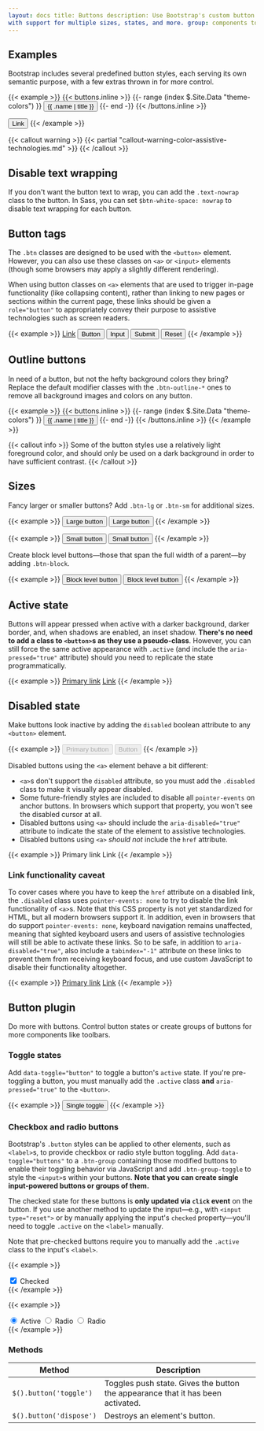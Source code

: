 ```yaml
---
layout: docs title: Buttons description: Use Bootstrap's custom button styles for actions in forms, dialogs, and more
with support for multiple sizes, states, and more. group: components toc: true
---
```


## Examples

Bootstrap includes several predefined button styles, each serving its own semantic purpose, with a few extras thrown in
for more control.

{{< example >}} {{< buttons.inline >}} {{- range (index $.Site.Data "theme-colors") }}
<button type="button" class="btn btn-{{ .name }}">{{ .name | title }}</button>
{{- end -}} {{< /buttons.inline >}}

<button type="button" class="btn btn-link">Link</button>
{{< /example >}}

{{< callout warning >}} {{< partial "callout-warning-color-assistive-technologies.md" >}} {{< /callout >}}

## Disable text wrapping

If you don't want the button text to wrap, you can add the `.text-nowrap` class to the button. In Sass, you can
set `$btn-white-space: nowrap` to disable text wrapping for each button.

## Button tags

The `.btn` classes are designed to be used with the `<button>` element. However, you can also use these classes on `<a>`
or `<input>` elements (though some browsers may apply a slightly different rendering).

When using button classes on `<a>` elements that are used to trigger in-page functionality (like collapsing content),
rather than linking to new pages or sections within the current page, these links should be given a `role="button"` to
appropriately convey their purpose to assistive technologies such as screen readers.

{{< example >}}
<a class="btn btn-primary" href="#" role="button">Link</a>
<button class="btn btn-primary" type="submit">Button</button>
<input class="btn btn-primary" type="button" value="Input">
<input class="btn btn-primary" type="submit" value="Submit">
<input class="btn btn-primary" type="reset" value="Reset">
{{< /example >}}

## Outline buttons

In need of a button, but not the hefty background colors they bring? Replace the default modifier classes with
the `.btn-outline-*` ones to remove all background images and colors on any button.

{{< example >}} {{< buttons.inline >}} {{- range (index $.Site.Data "theme-colors") }}
<button type="button" class="btn btn-outline-{{ .name }}">{{ .name | title }}</button>
{{- end -}} {{< /buttons.inline >}} {{< /example >}}

{{< callout info >}} Some of the button styles use a relatively light foreground color, and should only be used on a
dark background in order to have sufficient contrast. {{< /callout >}}

## Sizes

Fancy larger or smaller buttons? Add `.btn-lg` or `.btn-sm` for additional sizes.

{{< example >}}
<button type="button" class="btn btn-primary btn-lg">Large button</button>
<button type="button" class="btn btn-secondary btn-lg">Large button</button>
{{< /example >}}

{{< example >}}
<button type="button" class="btn btn-primary btn-sm">Small button</button>
<button type="button" class="btn btn-secondary btn-sm">Small button</button>
{{< /example >}}

Create block level buttons—those that span the full width of a parent—by adding `.btn-block`.

{{< example >}}
<button type="button" class="btn btn-primary btn-lg btn-block">Block level button</button>
<button type="button" class="btn btn-secondary btn-lg btn-block">Block level button</button>
{{< /example >}}

## Active state

Buttons will appear pressed when active with a darker background, darker border, and, when shadows are enabled, an inset
shadow. **There's no need to add a class to `<button>`s as they use a pseudo-class**. However, you can still force the
same active appearance with `.active` (and include the <code>aria-pressed="true"</code> attribute) should you need to
replicate the state programmatically.

{{< example >}}
<a href="#" class="btn btn-primary btn-lg active" role="button" aria-pressed="true">Primary link</a>
<a href="#" class="btn btn-secondary btn-lg active" role="button" aria-pressed="true">Link</a>
{{< /example >}}

## Disabled state

Make buttons look inactive by adding the `disabled` boolean attribute to any `<button>` element.

{{< example >}}
<button type="button" class="btn btn-lg btn-primary" disabled>Primary button</button>
<button type="button" class="btn btn-secondary btn-lg" disabled>Button</button>
{{< /example >}}

Disabled buttons using the `<a>` element behave a bit different:

- `<a>`s don't support the `disabled` attribute, so you must add the `.disabled` class to make it visually appear
  disabled.
- Some future-friendly styles are included to disable all `pointer-events` on anchor buttons. In browsers which support
  that property, you won't see the disabled cursor at all.
- Disabled buttons using `<a>` should include the `aria-disabled="true"` attribute to indicate the state of the element
  to assistive technologies.
- Disabled buttons using `<a>` *should not* include the `href` attribute.

{{< example >}}
<a class="btn btn-primary btn-lg disabled" role="button" aria-disabled="true">Primary link</a>
<a class="btn btn-secondary btn-lg disabled" role="button" aria-disabled="true">Link</a>
{{< /example >}}

### Link functionality caveat

To cover cases where you have to keep the `href` attribute on a disabled link, the `.disabled` class
uses `pointer-events: none` to try to disable the link functionality of `<a>`s. Note that this CSS property is not yet
standardized for HTML, but all modern browsers support it. In addition, even in browsers that do
support `pointer-events: none`, keyboard navigation remains unaffected, meaning that sighted keyboard users and users of
assistive technologies will still be able to activate these links. So to be safe, in addition to `aria-disabled="true"`,
also include a `tabindex="-1"` attribute on these links to prevent them from receiving keyboard focus, and use custom
JavaScript to disable their functionality altogether.

{{< example >}}
<a href="#" class="btn btn-primary btn-lg disabled" tabindex="-1" role="button" aria-disabled="true">Primary link</a>
<a href="#" class="btn btn-secondary btn-lg disabled" tabindex="-1" role="button" aria-disabled="true">Link</a>
{{< /example >}}

## Button plugin

Do more with buttons. Control button states or create groups of buttons for more components like toolbars.

### Toggle states

Add `data-toggle="button"` to toggle a button's `active` state. If you're pre-toggling a button, you must manually add
the `.active` class **and** `aria-pressed="true"` to the `<button>`.

{{< example >}}
<button type="button" class="btn btn-primary" data-toggle="button" aria-pressed="false">
Single toggle
</button>
{{< /example >}}

### Checkbox and radio buttons

Bootstrap's `.button` styles can be applied to other elements, such as `<label>`s, to provide checkbox or radio style
button toggling. Add `data-toggle="buttons"` to a `.btn-group` containing those modified buttons to enable their
toggling behavior via JavaScript and add `.btn-group-toggle` to style the `<input>`s within your buttons. **Note that
you can create single input-powered buttons or groups of them.**

The checked state for these buttons is **only updated via `click` event** on the button. If you use another method to
update the input—e.g., with `<input type="reset">` or by manually applying the input's `checked` property—you'll need to
toggle `.active` on the `<label>` manually.

Note that pre-checked buttons require you to manually add the `.active` class to the input's `<label>`.

{{< example >}}
<div class="btn-group-toggle" data-toggle="buttons">
  <label class="btn btn-secondary active">
    <input type="checkbox" checked> Checked
  </label>
</div>
{{< /example >}}

{{< example >}}
<div class="btn-group btn-group-toggle" data-toggle="buttons">
  <label class="btn btn-secondary active">
    <input type="radio" name="options" id="option1" checked> Active
  </label>
  <label class="btn btn-secondary">
    <input type="radio" name="options" id="option2"> Radio
  </label>
  <label class="btn btn-secondary">
    <input type="radio" name="options" id="option3"> Radio
  </label>
</div>
{{< /example >}}

### Methods

| Method | Description |
| --- | --- |
| `$().button('toggle')` | Toggles push state. Gives the button the appearance that it has been activated. |
| `$().button('dispose')` | Destroys an element's button. |
